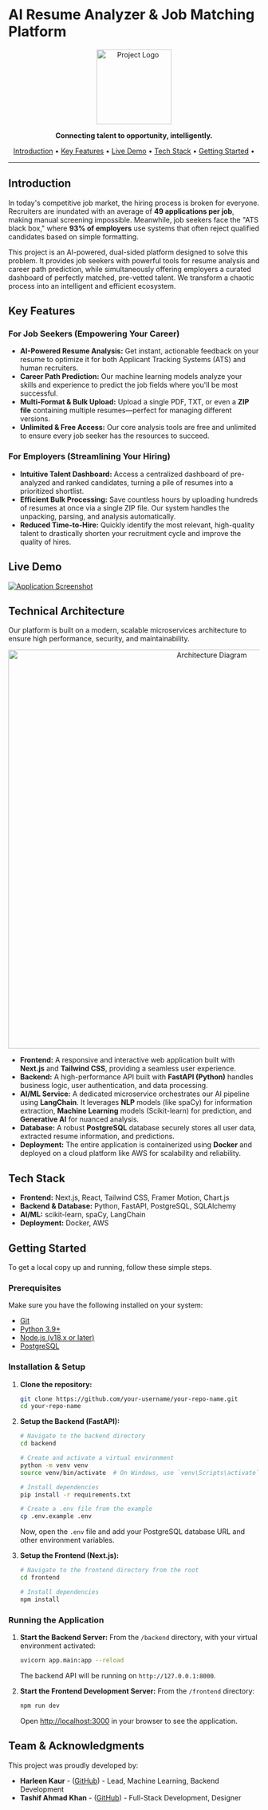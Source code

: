 # AI Resume Analyzer & Job Matching Platform

<div align="center">
  <img src="./frontend/logo.svg" alt="Project Logo" width="150"/>
</div>

<p align="center">
  <strong>Connecting talent to opportunity, intelligently.</strong>
</p>

<p align="center">
  <a href="#introduction">Introduction</a> •
  <a href="#key-features">Key Features</a> •
  <a href="#live-demo">Live Demo</a> •
  <a href="#tech-stack">Tech Stack</a> •
  <a href="#getting-started">Getting Started</a> •
</p>

---

## Introduction

In today's competitive job market, the hiring process is broken for everyone. Recruiters are inundated with an average of **49 applications per job**, making manual screening impossible. Meanwhile, job seekers face the "ATS black box," where **93% of employers** use systems that often reject qualified candidates based on simple formatting.

This project is an AI-powered, dual-sided platform designed to solve this problem. It provides job seekers with powerful tools for resume analysis and career path prediction, while simultaneously offering employers a curated dashboard of perfectly matched, pre-vetted talent. We transform a chaotic process into an intelligent and efficient ecosystem.

## Key Features

### For Job Seekers (Empowering Your Career)

- **AI-Powered Resume Analysis:** Get instant, actionable feedback on your resume to optimize it for both Applicant Tracking Systems (ATS) and human recruiters.
- **Career Path Prediction:** Our machine learning models analyze your skills and experience to predict the job fields where you'll be most successful.
- **Multi-Format & Bulk Upload:** Upload a single PDF, TXT, or even a **ZIP file** containing multiple resumes—perfect for managing different versions.
- **Unlimited & Free Access:** Our core analysis tools are free and unlimited to ensure every job seeker has the resources to succeed.

### For Employers (Streamlining Your Hiring)

- **Intuitive Talent Dashboard:** Access a centralized dashboard of pre-analyzed and ranked candidates, turning a pile of resumes into a prioritized shortlist.
- **Efficient Bulk Processing:** Save countless hours by uploading hundreds of resumes at once via a single ZIP file. Our system handles the unpacking, parsing, and analysis automatically.
- **Reduced Time-to-Hire:** Quickly identify the most relevant, high-quality talent to drastically shorten your recruitment cycle and improve the quality of hires.

## Live Demo

<!--
  TODO: Add a link to your live deployed application.
  For example:
  [Check out the live platform here!](https://your-app-url.com)
-->

<a href="#" target="_blank">
  <img src=".github/screenshot-dashboard.png" alt="Application Screenshot" />
</a>

## Technical Architecture

Our platform is built on a modern, scalable microservices architecture to ensure high performance, security, and maintainability.

<div align="center">
  <img src=".github/architecture-diagram.png" alt="Architecture Diagram" width="800"/>
</div>

- **Frontend:** A responsive and interactive web application built with **Next.js** and **Tailwind CSS**, providing a seamless user experience.
- **Backend:** A high-performance API built with **FastAPI (Python)** handles business logic, user authentication, and data processing.
- **AI/ML Service:** A dedicated microservice orchestrates our AI pipeline using **LangChain**. It leverages **NLP** models (like spaCy) for information extraction, **Machine Learning** models (Scikit-learn) for prediction, and **Generative AI** for nuanced analysis.
- **Database:** A robust **PostgreSQL** database securely stores all user data, extracted resume information, and predictions.
- **Deployment:** The entire application is containerized using **Docker** and deployed on a cloud platform like AWS for scalability and reliability.

## Tech Stack

- **Frontend:** Next.js, React, Tailwind CSS, Framer Motion, Chart.js
- **Backend & Database:** Python, FastAPI, PostgreSQL, SQLAlchemy
- **AI/ML:** scikit-learn, spaCy, LangChain
- **Deployment:** Docker, AWS

## Getting Started

To get a local copy up and running, follow these simple steps.

### Prerequisites

Make sure you have the following installed on your system:

- [Git](https://git-scm.com/)
- [Python 3.9+](https://www.python.org/downloads/)
- [Node.js (v18.x or later)](https://nodejs.org/)
- [PostgreSQL](https://www.postgresql.org/download/)

### Installation & Setup

1.  **Clone the repository:**

    ```sh
    git clone https://github.com/your-username/your-repo-name.git
    cd your-repo-name
    ```

2.  **Setup the Backend (FastAPI):**

    ```sh
    # Navigate to the backend directory
    cd backend

    # Create and activate a virtual environment
    python -m venv venv
    source venv/bin/activate  # On Windows, use `venv\Scripts\activate`

    # Install dependencies
    pip install -r requirements.txt

    # Create a .env file from the example
    cp .env.example .env
    ```

    Now, open the `.env` file and add your PostgreSQL database URL and other environment variables.

3.  **Setup the Frontend (Next.js):**

    ```sh
    # Navigate to the frontend directory from the root
    cd frontend

    # Install dependencies
    npm install
    ```

### Running the Application

1.  **Start the Backend Server:**
    From the `/backend` directory, with your virtual environment activated:

    ```sh
    uvicorn app.main:app --reload
    ```

    The backend API will be running on `http://127.0.0.1:8000`.

2.  **Start the Frontend Development Server:**
    From the `/frontend` directory:
    ```sh
    npm run dev
    ```
    Open [http://localhost:3000](http://localhost:3000) in your browser to see the application.

## Team & Acknowledgments

This project was proudly developed by:

- **Harleen Kaur** - ([GitHub](https://github.com/harleenkaur28)) - Lead, Machine Learning, Backend Development
- **Tashif Ahmad Khan** - ([GitHub](https://github.com/tashifkhan)) - Full-Stack Development, Designer
